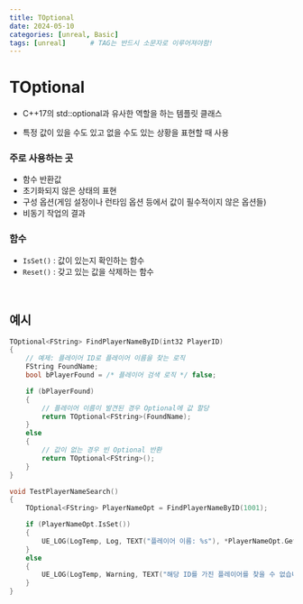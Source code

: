 ```yaml
---
title: TOptional
date: 2024-05-10
categories: [unreal, Basic]
tags: [unreal]		# TAG는 반드시 소문자로 이루어져야함!
---
```


# TOptional

* C++17의 std::optional과 유사한 역할을 하는 템플릿 클래스

* 특정 값이 있을 수도 있고 없을 수도 있는 상황을 표현할 때 사용

### 주로 사용하는 곳

* 함수 반환값
* 초기화되지 않은 상태의 표현
* 구성 옵션(게임 설정이나 런타임 옵션 등에서 값이 필수적이지 않은 옵션들)
* 비동기 작업의 결과

### 함수

* `IsSet()` : 값이 있는지 확인하는 함수
* `Reset()` : 갖고 있는 값을 삭제하는 함수

<br>

## 예시

```c++
TOptional<FString> FindPlayerNameByID(int32 PlayerID)
{
    // 예제: 플레이어 ID로 플레이어 이름을 찾는 로직
    FString FoundName;
    bool bPlayerFound = /* 플레이어 검색 로직 */ false;

    if (bPlayerFound)
    {
        // 플레이어 이름이 발견된 경우 Optional에 값 할당
        return TOptional<FString>(FoundName);
    }
    else
    {
        // 값이 없는 경우 빈 Optional 반환
        return TOptional<FString>();
    }
}

void TestPlayerNameSearch()
{
    TOptional<FString> PlayerNameOpt = FindPlayerNameByID(1001);

    if (PlayerNameOpt.IsSet())
    {
        UE_LOG(LogTemp, Log, TEXT("플레이어 이름: %s"), *PlayerNameOpt.GetValue());
    }
    else
    {
        UE_LOG(LogTemp, Warning, TEXT("해당 ID를 가진 플레이어를 찾을 수 없습니다."));
    }
}
```